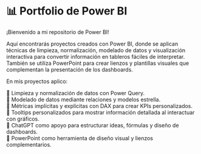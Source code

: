 # 📊 Portfolio de Power BI

¡Bienvenido a mi repositorio de Power BI!  

Aquí encontrarás proyectos creados con Power BI, donde se aplican técnicas de limpieza, normalización, modelado de datos y visualización interactiva para convertir información en tableros fáciles de interpretar. También se utiliza PowerPoint para crear lienzos y plantillas visuales que complementan la presentación de los dashboards.

En mis proyectos aplico:

🔹 Limpieza y normalización de datos con Power Query.<br>
🔹 Modelado de datos mediante relaciones y modelos estrella.<br>
🔹 Métricas implícitas y explícitas con DAX para crear KPIs personalizados.<br>
🔹 Tooltips personalizados para mostrar información detallada al interactuar con gráficos.<br>
🔹 ChatGPT como apoyo para estructurar ideas, fórmulas y diseño de dashboards.<br>
🔹 PowerPoint como herramienta de diseño visual y lienzos complementarios.<br>
